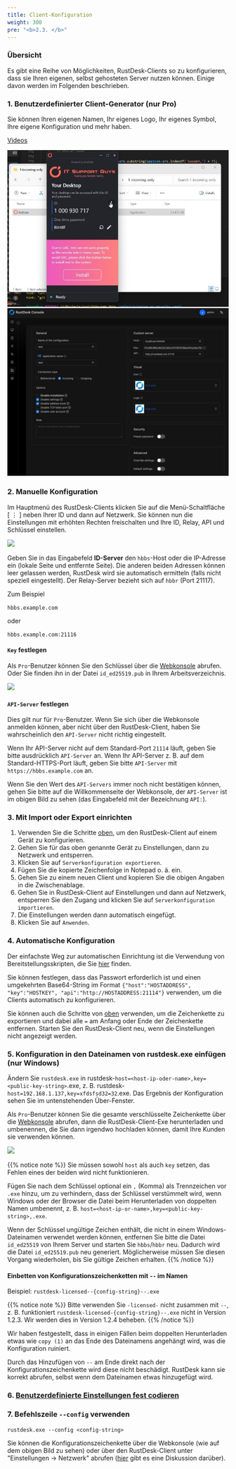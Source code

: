 ```yaml
---
title: Client-Konfiguration
weight: 300
pre: "<b>2.3. </b>"
---
```


### Übersicht

Es gibt eine Reihe von Möglichkeiten, RustDesk-Clients so zu konfigurieren, dass sie Ihren eigenen, selbst gehosteten Server nutzen können. Einige davon werden im Folgenden beschrieben.

### 1. Benutzerdefinierter Client-Generator (nur Pro)

Sie können Ihren eigenen Namen, Ihr eigenes Logo, Ihr eigenes Symbol, Ihre eigene Konfiguration und mehr haben.

[Videos](https://twitter.com/rustdesk/status/1769171628426944539)

![](images/custom-client-qs.png)
![](images/web_console_custom_client_config.jpeg)

### 2. Manuelle Konfiguration

Im Hauptmenü des RustDesk-Clients klicken Sie auf die Menü-Schaltfläche [ &#8942; ] neben Ihrer ID und dann auf Netzwerk. Sie können nun die Einstellungen mit erhöhten Rechten freischalten und Ihre ID, Relay, API und Schlüssel einstellen.

![](/docs/en/self-host/client-configuration/images/network-config.png)

Geben Sie in das Eingabefeld **ID-Server** den `hbbs`-Host oder die IP-Adresse ein (lokale Seite und entfernte Seite). Die anderen beiden Adressen können leer gelassen werden, RustDesk wird sie automatisch ermitteln (falls nicht speziell eingestellt). Der Relay-Server bezieht sich auf `hbbr` (Port 21117).

Zum Beispiel

```nolang
hbbs.example.com
```

oder

```nolang
hbbs.example.com:21116
```

#### `Key` festlegen

Als `Pro`-Benutzer können Sie den Schlüssel über die [Webkonsole](https://rustdesk.com/docs/de/self-host/rustdesk-server-pro/console/) abrufen. Oder Sie finden ihn in der Datei `id_ed25519.pub` in Ihrem Arbeitsverzeichnis.

![](/docs/en/self-host/rustdesk-server-pro/console/images/console-home.png?v2)

#### `API-Server` festlegen

Dies gilt nur für `Pro`-Benutzer. Wenn Sie sich über die Webkonsole anmelden können, aber nicht über den RustDesk-Client, haben Sie wahrscheinlich den `API-Server` nicht richtig eingestellt.

Wenn Ihr API-Server nicht auf dem Standard-Port `21114` läuft, geben Sie bitte ausdrücklich `API-Server` an.
Wenn Ihr API-Server z. B. auf dem Standard-HTTPS-Port läuft, geben Sie bitte `API-Server` mit `https://hbbs.example.com` an.

Wenn Sie den Wert des `API-Servers` immer noch nicht bestätigen können, gehen Sie bitte auf die Willkommenseite der Webkonsole, der `API-Server` ist im obigen Bild zu sehen (das Eingabefeld mit der Bezeichnung `API:`).

### 3. Mit Import oder Export einrichten

1. Verwenden Sie die Schritte [oben](https://rustdesk.com/docs/de/self-host/client-configuration/#manuelle-konfiguration), um den RustDesk-Client auf einem Gerät zu konfigurieren.
2. Gehen Sie für das oben genannte Gerät zu Einstellungen, dann zu Netzwerk und entsperren.
3. Klicken Sie auf `Serverkonfiguration exportieren`.
4. Fügen Sie die kopierte Zeichenfolge in Notepad o. ä. ein.
5. Gehen Sie zu einem neuen Client und kopieren Sie die obigen Angaben in die Zwischenablage.
6. Gehen Sie in RustDesk-Client auf Einstellungen und dann auf Netzwerk, entsperren Sie den Zugang und klicken Sie auf `Serverkonfiguration importieren`.
7. Die Einstellungen werden dann automatisch eingefügt.
8. Klicken Sie auf `Anwenden`.

### 4. Automatische Konfiguration

Der einfachste Weg zur automatischen Einrichtung ist die Verwendung von Bereitstellungsskripten, die Sie [hier](https://rustdesk.com/docs/de/self-host/client-deployment/) finden.

Sie können festlegen, dass das Passwort erforderlich ist und einen umgekehrten Base64-String im Format `{"host":"HOSTADDRESS", "key":"HOSTKEY", "api":"http://HOSTADDRESS:21114"}` verwenden, um die Clients automatisch zu konfigurieren.

Sie können auch die Schritte von [oben](https://rustdesk.com/docs/de/self-host/client-configuration/#mit-import-oder-export-einrichten) verwenden, um die Zeichenkette zu exportieren und dabei alle `=` am Anfang oder Ende der Zeichenkette entfernen. Starten Sie den RustDesk-Client neu, wenn die Einstellungen nicht angezeigt werden.

### 5. Konfiguration in den Dateinamen von rustdesk.exe einfügen (nur Windows)

Ändern Sie `rustdesk.exe` in rustdesk-`host=<host-ip-oder-name>,key=<public-key-string>`.exe, z. B. rustdesk-`host=192.168.1.137,key=xfdsfsd32=32`.exe. Das Ergebnis der Konfiguration sehen Sie im untenstehenden Über-Fenster.

Als `Pro`-Benutzer können Sie die gesamte verschlüsselte Zeichenkette über die [Webkonsole](https://rustdesk.com/docs/de/self-host/rustdesk-server-pro/console/) abrufen, dann die RustDesk-Client-Exe herunterladen und umbenennen, die Sie dann irgendwo hochladen können, damit Ihre Kunden sie verwenden können.

![](/docs/en/self-host/rustdesk-server-pro/console/images/console-home.png?v2)

<a name="invalidchar"></a>
{{% notice note %}}
Sie müssen sowohl `host` als auch `key` setzen, das Fehlen eines der beiden wird nicht funktionieren.

Fügen Sie nach dem Schlüssel optional ein `,` (Komma) als Trennzeichen vor `.exe` hinzu, um zu verhindern, dass der Schlüssel verstümmelt wird, wenn Windows oder der Browser die Datei beim Herunterladen von doppelten Namen umbenennt, z. B. `host=<host-ip-or-name>,key=<public-key-string>,.exe`.

Wenn der Schlüssel ungültige Zeichen enthält, die nicht in einem Windows-Dateinamen verwendet werden können, entfernen Sie
bitte die Datei `id_ed25519` von Ihrem Server und starten Sie `hbbs`/`hbbr` neu. Dadurch wird die Datei `id_ed25519.pub` neu generiert.
Möglicherweise müssen Sie diesen Vorgang wiederholen, bis Sie gültige Zeichen erhalten.
{{% /notice %}}

#### Einbetten von Konfigurationszeichenketten mit `--` im Namen

Beispiel: `rustdesk-licensed--{config-string}--.exe`

{{% notice note %}}
Bitte verwenden Sie `-licensed-` nicht zusammen mit `--`, z. B. funktioniert `rustdesk-licensed-{config-string}--.exe` nicht in Version 1.2.3. Wir werden dies in Version 1.2.4 beheben.
{{% /notice %}}

Wir haben festgestellt, dass in einigen Fällen beim doppelten Herunterladen etwas wie `copy (1)` an das Ende des Dateinamens angehängt wird, was die Konfiguration ruiniert.

Durch das Hinzufügen von `--` am Ende direkt nach der Konfigurationszeichenkette wird diese nicht beschädigt. RustDesk kann sie korrekt abrufen, selbst wenn dem Dateinamen etwas hinzugefügt wird.

### 6. [Benutzerdefinierte Einstellungen fest codieren](https://rustdesk.com/docs/de/self-host/client-configuration/hardcode-settings/)

### 7. Befehlszeile `--config` verwenden
`rustdesk.exe --config <config-string>`

Sie können die Konfigurationszeichenkette über die Webkonsole (wie auf dem obigen Bild zu sehen) oder über den RustDesk-Client unter "Einstellungen → Netzwerk" abrufen ([hier](https://github.com/rustdesk/rustdesk/discussions/7118) gibt es eine Diskussion darüber).
